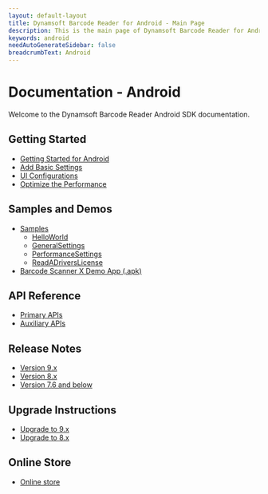 ```yaml
---
layout: default-layout
title: Dynamsoft Barcode Reader for Android - Main Page
description: This is the main page of Dynamsoft Barcode Reader for Android SDK.
keywords: android
needAutoGenerateSidebar: false
breadcrumbText: Android
---
```



# Documentation - Android

Welcome to the Dynamsoft Barcode Reader Android SDK documentation.

## Getting Started

- [Getting Started for Android](user-guide.md)
- [Add Basic Settings](add-basic-settings.md)
- [UI Configurations](ui-configurations.md)
- [Optimize the Performance](quick-performance-settings.md)

## Samples and Demos

- [Samples](samples/index.md)
  - [HelloWorld](samples/helloworld.md)
  - [GeneralSettings](samples/general.md)
  - [PerformanceSettings](samples/performance.md)
  - [ReadADriversLicense](samples/drivers-license.md)
- <a href="https://download2.dynamsoft.com/dbr/android/DynamsoftBarcodeReaderDemoAndroid-8.9.1.1.apk" target="_blank">Barcode Scanner X Demo App (.apk)</a>

## API Reference

- [Primary APIs](api-reference/primary-index.md)
- [Auxiliary APIs](api-reference/auxiliary-index.md)

## Release Notes

- [Version 9.x](release-notes/android-9.md)
- [Version 8.x](release-notes/android-8.md)
- [Version 7.6 and below](release-notes/android-7.md)

## Upgrade Instructions

- [Upgrade to 9.x](upgrade-to-9.x.md)
- [Upgrade to 8.x](upgrade.md)

## Online Store

- <a href="https://www.dynamsoft.com/store/dynamsoft-barcode-reader/#mobile" target="_blank">Online store</a>
